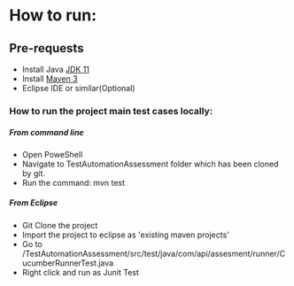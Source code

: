 # How to run:

## Pre-requests

* Install Java [JDK 11](https://www.oracle.com/java/technologies/downloads/#java11)
* Install [Maven 3](https://maven.apache.org/download.cgi)
* Eclipse IDE or similar(Optional)

### How to run the project main test cases locally:

##### From command line
* Open PoweShell
* Navigate to TestAutomationAssessment folder which has been cloned by git.
* Run the command: mvn test


#####  From Eclipse
* Git Clone the project
* Import the project to eclipse as 'existing maven projects'
* Go to /TestAutomationAssessment/src/test/java/com/api/assesment/runner/CucumberRunnerTest.java
* Right click and run as Junit Test







